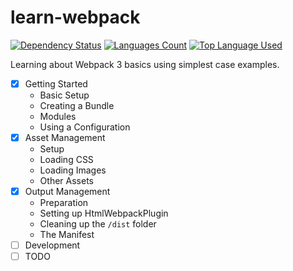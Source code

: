 # learn-webpack

[![Dependency Status](https://david-dm.org/palashmon/learn-webpack/dev-status.svg)](https://david-dm.org/palashmon/learn-webpack)
[![Languages Count](https://img.shields.io/github/languages/count/palashmon/learn-webpack.svg)](https://github.com/palashmon/learn-webpack/search?l=javascript)
[![Top Language Used](https://img.shields.io/github/languages/top/palashmon/learn-webpack.svg)](https://github.com/palashmon/learn-webpack/search?l=javascript)
&nbsp;

Learning about Webpack 3 basics using simplest case examples.

* [x] Getting Started
    * Basic Setup
    * Creating a Bundle
    * Modules
    * Using a Configuration
* [x] Asset Management
    * Setup
    * Loading CSS
    * Loading Images
    * Other Assets
* [x] Output Management
    * Preparation
    * Setting up HtmlWebpackPlugin
    * Cleaning up the `/dist` folder
    * The Manifest
* [ ] Development
* [ ] TODO
